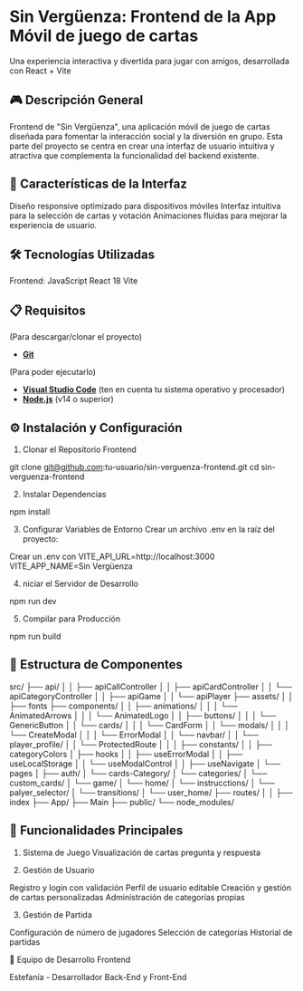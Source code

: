 # Sin Vergüenza: Frontend de la App Móvil de juego de cartas
Una experiencia interactiva y divertida para jugar con amigos, desarrollada con React + Vite

## 🎮 Descripción General
Frontend de "Sin Vergüenza", una aplicación móvil de juego de cartas diseñada para fomentar la interacción social y la diversión en grupo. Esta parte del proyecto se centra en crear una interfaz de usuario intuitiva y atractiva que complementa la funcionalidad del backend existente.

## 🎨 Características de la Interfaz

Diseño responsive optimizado para dispositivos móviles
Interfaz intuitiva para la selección de cartas y votación
Animaciones fluidas para mejorar la experiencia de usuario.

## 🛠️ Tecnologías Utilizadas

Frontend:
JavaScript
React 18
Vite

## 📋 Requisitos

(Para descargar/clonar el proyecto)
- **[Git](git-scm.com.)** 

(Para poder ejecutarlo)
- **[Visual Studio Code](https://code.visualstudio.com/download)** (ten en cuenta tu sistema operativo y procesador)
- **[Node.js](https://nodejs.org/)** (v14 o superior)

## ⚙️ Instalación y Configuración

1. Clonar el Repositorio Frontend

git clone git@github.com:tu-usuario/sin-verguenza-frontend.git
cd sin-verguenza-frontend

2. Instalar Dependencias

npm install

3. Configurar Variables de Entorno
Crear un archivo .env en la raíz del proyecto:

Crear un .env con VITE_API_URL=http://localhost:3000
VITE_APP_NAME=Sin Vergüenza

4. niciar el Servidor de Desarrollo

npm run dev

5. Compilar para Producción

npm run build

## 📱 Estructura de Componentes
src/
├── api/
│   │   ├── apiCallController
│   │   ├── apiCardController
│   │   └── apiCategoryController
│   │   ├── apiGame
│   │   └── apiPlayer
├── assets/
│   │   ├── fonts
├── components/
│   │   ├── animations/
│   │   │    └── AnimatedArrows
│   │   │    └── AnimatedLogo
│   │   ├── buttons/
│   │   │    └── GenericButton
│   │   └── cards/
│   │   │    └── CardForm
│   │   └── modals/
│   │   │    └── CreateModal
│   │   │    └── ErrorModal
│   │   └── navbar/
│   │   └── player_profile/
│   │        └── ProtectedRoute
│   │ 
│   ├── constants/
│   │   ├── categoryColors
│   ├── hooks
│   │   ├── useErrorModal
│   │   ├── useLocalStorage
│   │   └── useModalControl
│   │   ├── useNavigate
│   └── pages
│       ├── auth/
│       └── cards-Category/
│       └── categories/
│       └── custom_cards/
│       └── game/
│       └── home/
│       └── instrucctions/
│       └── palyer_selector/
│       └── transitions/
│       └── user_home/
├── routes/
│   │   ├── index
├── App/
├── Main
├── public/
└── node_modules/

## 🎯 Funcionalidades Principales
1. Sistema de Juego
Visualización de cartas pregunta y respuesta

2. Gestión de Usuario

Registro y login con validación
Perfil de usuario editable
Creación y gestión de cartas personalizadas
Administración de categorías propias

3. Gestión de Partida

Configuración de número de jugadores
Selección de categorías
Historial de partidas

👥 Equipo de Desarrollo Frontend

Estefanía - Desarrollador Back-End y Front-End

